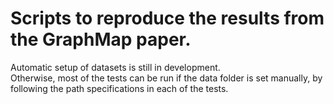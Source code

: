 # Scripts to reproduce the results from the GraphMap paper.

Automatic setup of datasets is still in development.  
Otherwise, most of the tests can be run if the data folder is set manually, by following the path specifications in each of the tests.  
